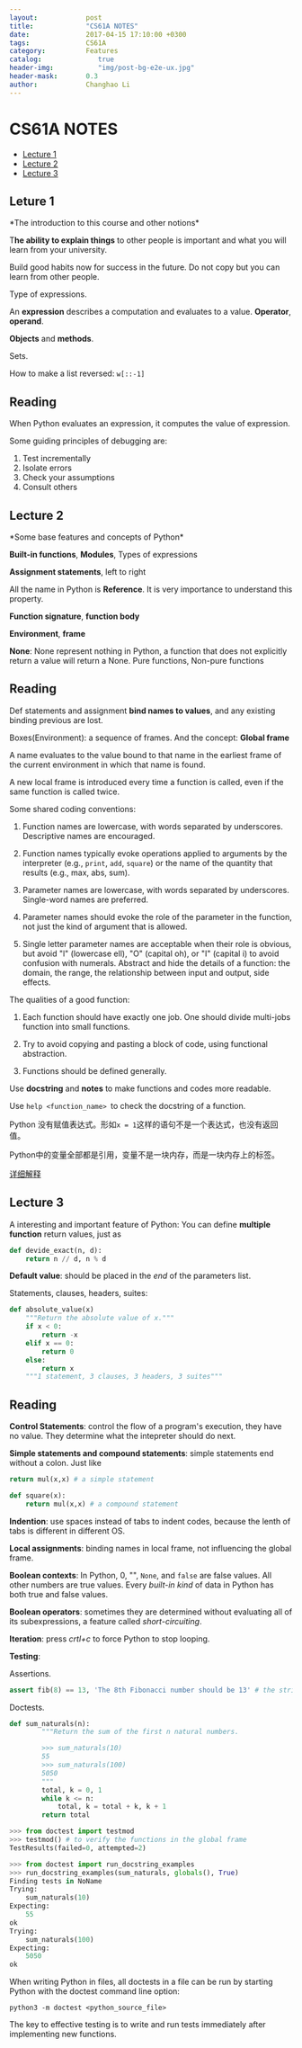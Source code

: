 ```yaml
---
layout:            post
title:             "CS61A NOTES"
date:              2017-04-15 17:10:00 +0300
tags:              CS61A
category:          Features
catalog:    		  true
header-img: 		  "img/post-bg-e2e-ux.jpg"
header-mask:       0.3
author:            Changhao Li
---
```


# CS61A NOTES
* [Lecture 1](#1) 
* [Lecture 2](#2)
* [Lecture 3](#3)

<h2 id="1">Leture 1</h2>
*The introduction to this course and other notions*

T**he ability to explain things** to other people is important and what you will learn from your university.  

Build good habits now for success in the future. Do not copy but you can learn from other people.

Type of expressions.

An **expression** describes a computation and evaluates to a value.	
**Operator**, **operand**.

**Objects** and **methods**.

Sets.

How to make a list reversed: `w[::-1]`

## Reading

When Python evaluates an expression, it computes the value of expression.

Some guiding principles of debugging are:

1. Test incrementally
2. Isolate errors
3. Check your assumptions
4. Consult others

<h2 id="2">Lecture 2</h2>
*Some base features and concepts of Python*

**Built-in functions**, **Modules**, Types of expressions

**Assignment statements**, left to right

All the name in Python is **Reference**. It is very importance to understand this property.

**Function signature**, **function body**

**Environment**, **frame**

**None**: None represent nothing in Python, a function that does not explicitly return a value will return a None. 
Pure functions, Non-pure functions

## Reading

Def statements and assignment **bind names to values**, and any existing binding previous are lost.

Boxes(Environment): a sequence of frames. And the concept: **Global frame**

A name evaluates to the value bound to that name in the earliest frame of the current environment in which that name is found. 

A new local frame is introduced every time a function is called, even if the same function is called twice.

Some shared coding conventions:

1. Function names are lowercase, with words separated by underscores. Descriptive names are encouraged.

2. Function names typically evoke operations applied to arguments by the interpreter (e.g., `print`, `add`, `square`) or the name of the quantity that results (e.g., max, abs, sum).

3. Parameter names are lowercase, with words separated by underscores. Single-word names are preferred.

4. Parameter names should evoke the role of the parameter in the function, not just the kind of argument that is allowed.

5. Single letter parameter names are acceptable when their role is obvious, but avoid "l" (lowercase ell), "O" (capital oh), or "I" (capital i) to avoid confusion with numerals.
Abstract and hide the details of a function: the domain, the range, the relationship between input and output, side effects.

The qualities of a good function:

1. Each function should have exactly one job. One should divide multi-jobs function into small functions. 

2. Try to avoid copying and pasting a block of code, using functional abstraction.

3. Functions should be defined generally.


Use **docstring** and **notes** to make functions and codes more readable. 

Use `help <function_name> `to check the docstring of a function.

Python 没有赋值表达式。形如`x = 1`这样的语句不是一个表达式，也没有返回值。

Python中的变量全部都是引用，变量不是一块内存，而是一块内存上的标签。

[详细解释](https://my.oschina.net/leejun2005/blog/145911)

<h2 id="3">Lecture 3</h2>

A interesting and important feature of Python: You can define **multiple function** return values, just as

```python
def devide_exact(n, d):
	return n // d, n % d
```

**Default value**: should be placed in the *end* of the parameters list.

Statements, clauses, headers, suites: 

```python
def absolute_value(x)
	"""Return the absolute value of x."""
	if x < 0:				
		return -x
	elif x == 0:
		return 0
	else:
		return x
	"""1 statement, 3 clauses, 3 headers, 3 suites"""
```

## Reading

**Control Statements**: control the flow of a program's execution, they have no value. They determine what the intepreter should do next.

**Simple statements and compound statements**: simple statements end without a colon. Just like

```python
return mul(x,x) # a simple statement

def square(x):
	return mul(x,x) # a compound statement
```

**Indention**: use spaces instead of tabs to indent codes, because the lenth of tabs is different in different OS.

**Local assignments**: binding names in local frame, not influencing the global frame.

**Boolean contexts**: In Python, 0, "", `None`, and `false` are false values. All other numbers are true values. Every *built-in kind* of data in Python has both true and false values.

**Boolean operators**: sometimes they are determined without evaluating all of its subexpressions, a feature called *short-circuiting*. 

**Iteration**: press *crtl+c* to force Python to stop looping.

**Testing**:

Assertions.

```python
assert fib(8) == 13, 'The 8th Fibonacci number should be 13' # the string will be displayed if the expreession evaluates to a false value.
```

 Doctests.

```python
def sum_naturals(n):
        """Return the sum of the first n natural numbers.

        >>> sum_naturals(10)
        55
        >>> sum_naturals(100)
        5050
        """
        total, k = 0, 1
        while k <= n:
            total, k = total + k, k + 1
        return total
```

```python 
>>> from doctest import testmod
>>> testmod() # to verify the functions in the global frame
TestResults(failed=0, attempted=2)
```

```python
>>> from doctest import run_docstring_examples
>>> run_docstring_examples(sum_naturals, globals(), True)
Finding tests in NoName
Trying:
    sum_naturals(10)
Expecting:
    55
ok
Trying:
    sum_naturals(100)
Expecting:
    5050
ok
```

When writing Python in files, all doctests in a file can be run by starting Python with the doctest command line option:

```python3 -m doctest <python_source_file>```

The key to effective testing is to write and run tests immediately after implementing new functions.
